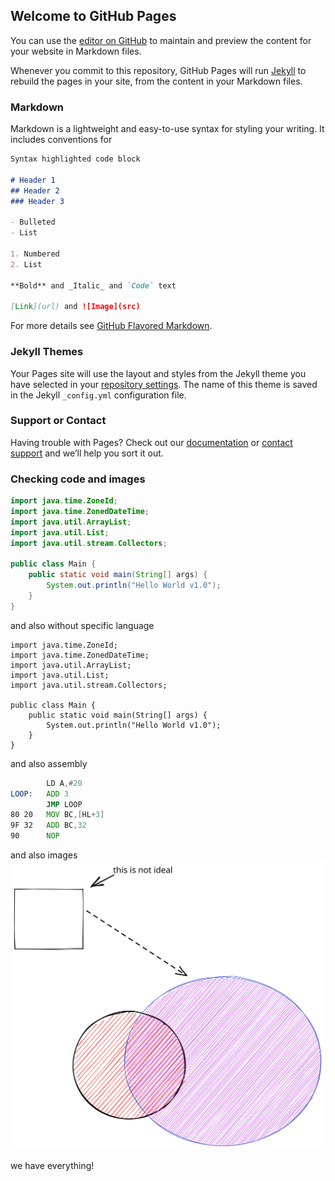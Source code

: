 ## Welcome to GitHub Pages

You can use the [editor on GitHub](https://github.com/ntsakonas/ntsakonas.github.io/edit/master/README.md) to maintain and preview the content for your website in Markdown files.

Whenever you commit to this repository, GitHub Pages will run [Jekyll](https://jekyllrb.com/) to rebuild the pages in your site, from the content in your Markdown files.

### Markdown

Markdown is a lightweight and easy-to-use syntax for styling your writing. It includes conventions for

```markdown
Syntax highlighted code block

# Header 1
## Header 2
### Header 3

- Bulleted
- List

1. Numbered
2. List

**Bold** and _Italic_ and `Code` text

[Link](url) and ![Image](src)
```

For more details see [GitHub Flavored Markdown](https://guides.github.com/features/mastering-markdown/).

### Jekyll Themes

Your Pages site will use the layout and styles from the Jekyll theme you have selected in your [repository settings](https://github.com/ntsakonas/ntsakonas.github.io/settings). The name of this theme is saved in the Jekyll `_config.yml` configuration file.

### Support or Contact

Having trouble with Pages? Check out our [documentation](https://help.github.com/categories/github-pages-basics/) or [contact support](https://github.com/contact) and we’ll help you sort it out.

### Checking code and images

```java
import java.time.ZoneId;
import java.time.ZonedDateTime;
import java.util.ArrayList;
import java.util.List;
import java.util.stream.Collectors;

public class Main {
    public static void main(String[] args) {
        System.out.println("Hello World v1.0");
    }
}    

```

and also without specific language 

```
import java.time.ZoneId;
import java.time.ZonedDateTime;
import java.util.ArrayList;
import java.util.List;
import java.util.stream.Collectors;

public class Main {
    public static void main(String[] args) {
        System.out.println("Hello World v1.0");
    }
}    

```

and also assembly
```asm
        LD A,#20
LOOP:   ADD 3
        JMP LOOP
80 20   MOV BC,[HL+3]
9F 32   ADD BC,32
90      NOP
```



and also images
![Image](images/sample.svg)

we have everything!
